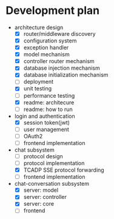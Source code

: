 # Development plan

- architecture design
  - [x] router/middleware discovery
  - [x] configuration system
  - [x] exception handler
  - [x] model mechanism
  - [x] controller router mechanism
  - [x] database injection mechanism
  - [x] database initialization mechanism
  - [ ] deployment
  - [x] unit testing
  - [ ] performance testing
  - [x] readme: architecure
  - [ ] readme: how to run

- login and authentication
  - [x] session token(jwt)
  - [ ] user management
  - [ ] OAuth2
  - [ ] frontend implementation

- chat subsystem
  - [ ] protocol design
  - [ ] protocol implementation
  - [x] TCADP SSE protocol forwarding
  - [ ] frontend implementation

- chat-conversation subsystem
  - [x] server: model
  - [x] server: controller
  - [x] server: core
  - [ ] frontend
